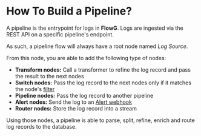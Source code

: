 # How To Build a Pipeline?

A pipeline is the entrypoint for logs in **FlowG**. Logs are ingested via the
REST API on a specific pipeline's endpoint.

As such, a pipeline flow will always have a root node named *Log Source*.

From this node, you are able to add the following type of nodes:

 - **Transform nodes:** Call a transformer to refine the log record and pass the
   result to the next nodes
 - **Switch nodes:** Pass the log record to the next nodes only if it matches
   the node's [filter](./filtering.md)
 - **Pipeline nodes:** Pass the log record to another pipeline
 - **Alert nodes:** Send the log to an [Alert webhook](./alerting.md)
 - **Router nodes:** Store the log record into a stream

Using those nodes, a pipeline is able to parse, split, refine, enrich and route
log records to the database.
